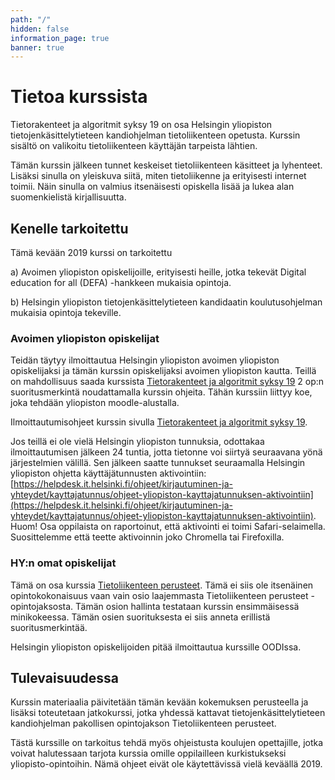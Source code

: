 ```yaml
---
path: "/"
hidden: false
information_page: true
banner: true
---
```


# Tietoa kurssista

Tietorakenteet ja algoritmit syksy 19 on osa Helsingin yliopiston tietojenkäsittelytieteen kandiohjelman tietoliikenteen opetusta.  Kurssin sisältö on valikoitu tietoliikenteen käyttäjän tarpeista lähtien.


Tämän kurssin jälkeen tunnet keskeiset tietoliikenteen käsitteet ja lyhenteet. Lisäksi sinulla on yleiskuva siitä, miten tietoliikenne ja erityisesti internet toimii. Näin sinulla on valmius itsenäisesti opiskella lisää ja lukea alan suomenkielistä kirjallisuutta.


## Kenelle tarkoitettu

Tämä kevään 2019 kurssi on tarkoitettu

a) Avoimen yliopiston opiskelijoille, erityisesti heille, jotka tekevät Digital education for all (DEFA) -hankkeen mukaisia opintoja.

b) Helsingin yliopiston tietojenkäsittelytieteen kandidaatin koulutusohjelman mukaisia opintoja tekeville.


### Avoimen yliopiston opiskelijat

Teidän täytyy ilmoittautua Helsingin yliopiston avoimen yliopiston opiskelijaksi ja tämän kurssin opiskelijaksi avoimen yliopiston kautta.
Teillä on mahdollisuus saada kurssista [Tietorakenteet ja algoritmit syksy 19](https://courses.helsinki.fi/fi/aytkt200041/128807054) 2 op:n suoritusmerkintä noudattamalla kurssin ohjeita. Tähän kurssiin liittyy koe, joka tehdään yliopiston moodle-alustalla.

Ilmoittautumisohjeet kurssin sivulla [Tietorakenteet ja algoritmit syksy 19](https://courses.helsinki.fi/fi/aytkt200041/128807054).

Jos teillä ei ole vielä Helsingin yliopiston tunnuksia, odottakaa ilmoittautumisen jälkeen 24 tuntia, jotta tietonne voi siirtyä seuraavana yönä järjestelmien välillä. Sen jälkeen saatte tunnukset seuraamalla Helsingin yliopiston ohjetta käyttäjätunnusten aktivointiin: [https://helpdesk.it.helsinki.fi/ohjeet/kirjautuminen-ja-yhteydet/kayttajatunnus/ohjeet-yliopiston-kayttajatunnuksen-aktivointiin](https://helpdesk.it.helsinki.fi/ohjeet/kirjautuminen-ja-yhteydet/kayttajatunnus/ohjeet-yliopiston-kayttajatunnuksen-aktivointiin). Huom! Osa oppilaista on raportoinut, että aktivointi ei toimi Safari-selaimella. Suosittelemme että teette aktivoinnin joko Chromella tai Firefoxilla.


### HY:n omat opiskelijat

Tämä on osa kurssia [Tietoliikenteen perusteet](https://courses.helsinki.fi/fi/tkt20004/124962079). Tämä ei siis ole itsenäinen opintokokonaisuus vaan vain osio laajemmasta Tietoliikenteen perusteet -opintojaksosta. Tämän osion hallinta testataan kurssin ensimmäisessä minikokeessa. Tämän osien suorituksesta ei siis anneta erillistä suoritusmerkintää.

Helsingin yliopiston opiskelijoiden pitää ilmoittautua kurssille OODIssa.


## Tulevaisuudessa

Kurssin materiaalia päivitetään tämän kevään kokemuksen perusteella ja lisäksi toteutetaan jatkokurssi, jotka yhdessä kattavat tietojenkäsittelytieteen kandiohjelman pakollisen opintojakson Tietoliikenteen perusteet.

Tästä kurssille on tarkoitus tehdä myös ohjeistusta koulujen opettajille, jotka voivat halutessaan tarjota kurssia omille oppilailleen kurkistukseksi yliopisto-opintoihin. Nämä ohjeet eivät ole käytettävissä vielä keväällä 2019.
